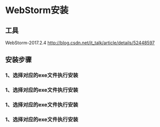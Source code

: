 # WebStorm安装
## 工具
WebStorm-2017.2.4
http://blog.csdn.net/it_talk/article/details/52448597
## 安装步骤
### 1、选择对应的exe文件执行安装  

### 1、选择对应的exe文件执行安装 

### 1、选择对应的exe文件执行安装 

### 1、选择对应的exe文件执行安装 



